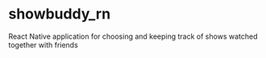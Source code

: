 # showbuddy_rn
React Native application for choosing and keeping track of shows watched together with friends
